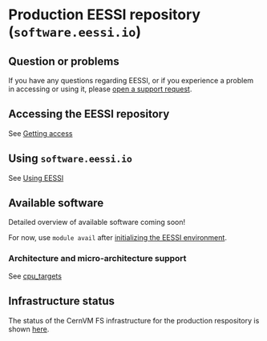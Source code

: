 # Production EESSI repository (`software.eessi.io`)

## Question or problems

If you have any questions regarding EESSI, or if you experience a problem in accessing or using it,
please [open a support request](../support.md).

## Accessing the EESSI repository

See [Getting access](../getting_access/is_eessi_accessible.md)

## Using `software.eessi.io`

See [Using EESSI](../using_eessi/setting_up_environment.md)

## Available software

Detailed overview of available software coming soon!

For now, use `module avail` after [initializing the EESSI environment](../using_eessi/setting_up_environment.md).

### Architecture and micro-architecture support

See [cpu_targets](../software_layer/cpu_targets.md)

## Infrastructure status
The status of the CernVM FS infrastructure for the production respository is shown [here](https://status.eessi.io/).
